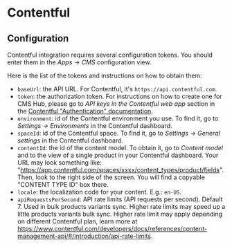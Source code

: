 # Contentful

## Configuration

Contentful integration requires several configuration tokens. You should enter them in the _Apps -> CMS_ configuration view.

Here is the list of the tokens and instructions on how to obtain them:

- `baseUrl`: the API URL. For Contentful, it's `https://api.contentful.com`.
- `token`: the authorization token. For instructions on how to create one for CMS Hub, please go to _API keys in the Contentful web app_ section in the [Contentful "Authentication" documentation](https://www.contentful.com/developers/docs/references/authentication/).
- `environment`: id of the Contentful environment you use. To find it, go to _Settings -> Environments_ in the Contentful dashboard.
- `spaceId`: id of the Contentful space. To find it, go to _Settings -> General settings_ in the Contentful dashboard.
- `contentId`: the id of the content model. To obtain it, go to _Content model_ and to the view of a single product in your Contentful dashboard. Your URL may look something like: "https://app.contentful.com/spaces/xxxx/content_types/product/fields". Then, look to the right side of the screen. You will find a copyable "CONTENT TYPE ID" box there.
- `locale`: the localization code for your content. E.g.: `en-US`.
- `apiRequestsPerSecond`: API rate limits (API requests per second). Default 7. Used in bulk products variants sync. Higher rate limits may speed up a little products variants bulk sync. Higher rate limit may apply depending on different Contentful plan, learn more at https://www.contentful.com/developers/docs/references/content-management-api/#/introduction/api-rate-limits.
